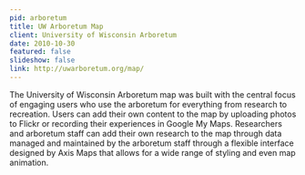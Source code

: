 ```yaml
---
pid: arboretum
title: UW Arboretum Map
client: University of Wisconsin Arboretum
date: 2010-10-30
featured: false
slideshow: false
link: http://uwarboretum.org/map/
---
```


The University of Wisconsin Arboretum map was built with the central focus of engaging users who use the arboretum for everything from research to recreation. Users can add their own content to the map by uploading photos to Flickr or recording their experiences in Google My Maps. Researchers and arboretum staff can add their own research to the map through data managed and maintained by the arboretum staff through a flexible interface designed by Axis Maps that allows for a wide range of styling and even map animation.
